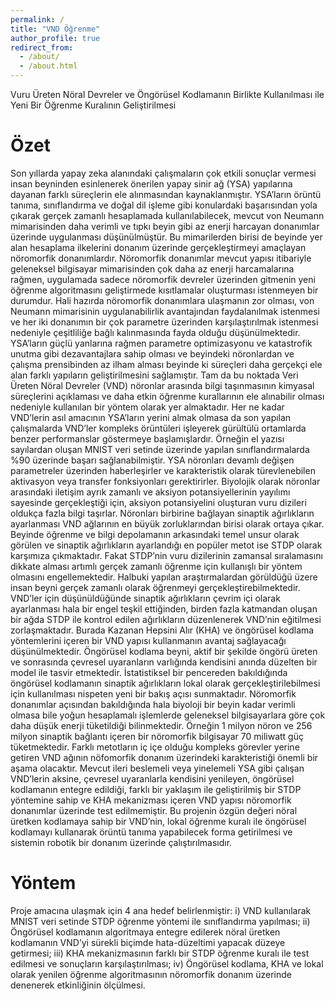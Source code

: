 ```yaml
---
permalink: /
title: "VND Öğrenme"
author_profile: true
redirect_from: 
  - /about/
  - /about.html
---
```


Vuru Üreten Nöral Devreler ve Öngörüsel Kodlamanın Birlikte Kullanılması ile Yeni Bir Öğrenme Kuralının Geliştirilmesi

Özet
======
Son yıllarda yapay zeka alanındaki çalışmaların çok etkili sonuçlar vermesi insan beyninden esinlenerek
önerilen yapay sinir ağ (YSA) yapılarına dayanan farklı süreçlerin ele alınmasından kaynaklanmıştır. YSA’ların örüntü
tanıma, sınıflandırma ve doğal dil işleme gibi konulardaki başarısından yola çıkarak gerçek zamanlı hesaplamada
kullanılabilecek, mevcut von Neumann mimarisinden daha verimli ve tıpkı beyin gibi az enerji harcayan donanımlar
üzerinde uygulanması düşünülmüştür. Bu mimarilerden birisi de beyinde yer alan hesaplama ilkelerini donanım üzerinde
gerçekleştirmeyi amaçlayan nöromorfik donanımlardır. Nöromorfik donanımlar mevcut yapısı itibariyle geleneksel
bilgisayar mimarisinden çok daha az enerji harcamalarına rağmen, uygulamada sadece nöromorfik devreler üzerinden
gitmenin yeni öğrenme algoritmasını geliştirmede kısıtlamalar oluşturması istenmeyen bir durumdur. Hali hazırda
nöromorfik donanımlara ulaşmanın zor olması, von Neumann mimarisinin uygulanabilirlik avantajından faydalanılmak
istenmesi ve her iki donanımın bir çok parametre üzerinden karşılaştırılmak istenmesi nedeniyle çeşitliliğe bağlı
kalınmasında fayda olduğu düşünülmektedir.
YSA’ların güçlü yanlarına rağmen parametre optimizasyonu ve katastrofik unutma gibi dezavantajlara sahip olması ve
beyindeki nöronlardan ve çalışma prensibinden az ilham alması beyinde ki süreçleri daha gerçekçi ele alan farklı yapıların
geliştirilmesini sağlamıştır. Tam da bu noktada Veri Üreten Nöral Devreler (VND) nöronlar arasında bilgi taşınmasının
kimyasal süreçlerini açıklaması ve daha etkin öğrenme kurallarının ele alınabilir olması nedeniyle kullanılan bir yöntem
olarak yer almaktadır. Her ne kadar VND’lerin asıl amacının YSA’ların yerini almak olmasa da son yapılan çalışmalarda
VND’ler kompleks örüntüleri işleyerek gürültülü ortamlarda benzer performanslar göstermeye başlamışlardır. Örneğin el
yazısı sayılardan oluşan MNIST veri setinde üzerinde yapılan sınıflandırmalarda %90 üzerinde başarı sağlanabilmiştir.
YSA nöronları devamlı değişen parametreler üzerinden haberleşirler ve karakteristik olarak türevlenebilen aktivasyon
veya transfer fonksiyonları gerektirirler. Biyolojik olarak nöronlar arasındaki iletişim ayrık zamanlı ve aksiyon
potansiyellerinin yayılımı sayesinde gerçekleştiği için, aksiyon potansiyelini oluşturan vuru dizileri oldukça fazla bilgi
taşırlar. Nöronları birbirine bağlayan sinaptik ağırlıkların ayarlanması VND ağlarının en büyük zorluklarından birisi olarak
ortaya çıkar. Beyinde öğrenme ve bilgi depolamanın arkasındaki temel unsur olarak görülen ve sinaptik ağırlıkların
ayarlandığı en popüler metot ise STDP olarak karşımıza çıkmaktadır. Fakat STDP’nin vuru dizilerinin zamansal
sıralamasını dikkate alması artımlı gerçek zamanlı öğrenme için kullanışlı bir yöntem olmasını engellemektedir. Halbuki
yapılan araştırmalardan görüldüğü üzere insan beyni gerçek zamanlı olarak öğrenmeyi gerçekleştirebilmektedir. VND’ler
için düşünüldüğünde sinaptik ağırlıkların çevrim içi olarak ayarlanması hala bir engel teşkil ettiğinden, birden fazla
katmandan oluşan bir ağda STDP ile kontrol edilen ağırlıkların düzenlenerek VND’nin eğitilmesi zorlaşmaktadır. Burada
Kazanan Hepsini Alır (KHA) ve öngörüsel kodlama yöntemlerini içeren bir VND yapısı kullanmanın avantaj sağlayacağı
düşünülmektedir. Öngörüsel kodlama beyni, aktif bir şekilde öngörü üreten ve sonrasında çevresel uyaranların varlığında
kendisini anında düzelten bir model ile tasvir etmektedir. İstatistiksel bir pencereden bakıldığında öngörüsel kodlamanın
sinaptik ağırlıkların lokal olarak gerçekleştirilebilmesi için kullanılması nispeten yeni bir bakış açısı sunmaktadır.
Nöromorfik donanımlar açısından bakıldığında hala biyoloji bir beyin kadar verimli olmasa bile yoğun hesaplamalı
işlemlerde geleneksel bilgisayarlara göre çok daha düşük enerji tüketildiği bilinmektedir. Örneğin 1 milyon nöron ve 256
milyon sinaptik bağlantı içeren bir nöromorfik bilgisayar 70 miliwatt güç tüketmektedir. Farklı metotların iç içe olduğu
kompleks görevler yerine getiren VND ağının nöfomorfik donanım üzerindeki karakteristiği önemli bir aşama olacaktır.
Mevcut ileri beslemeli veya yinelemeli YSA gibi çalışan VND’lerin aksine, çevresel uyaranlarla kendisini yenileyen,
öngörüsel kodlamanın entegre edildiği, farklı bir yaklaşım ile geliştirilmiş bir STDP yöntemine sahip ve KHA mekanizması
içeren VND yapısı nöromorfik donanımlar üzerinde test edilmemiştir. Bu projenin özgün değeri nöral üretken kodlamaya
sahip bir VND’nin, lokal öğrenme kuralı ile öngörüsel kodlamayı kullanarak örüntü tanıma yapabilecek forma
getirilmesi ve sistemin robotik bir donanım üzerinde çalıştırılmasıdır.

Yöntem
======
Proje amacına ulaşmak için 4 ana hedef belirlenmiştir: i) VND kullanılarak MNIST veri setinde STDP öğrenme
yöntemi ile sınıflandırma yapılması; ii) Öngörüsel kodlamanın algoritmaya entegre edilerek nöral üretken kodlamanın
VND’yi sürekli biçimde hata-düzeltimi yapacak düzeye getirmesi; iii) KHA mekanizmasının farklı bir STDP öğrenme kuralı
ile test edilmesi ve sonuçların karşılaştırılması; iv) Öngörüsel kodlama, KHA ve lokal olarak yenilen öğrenme
algoritmasının nöromorfik donanım üzerinde denenerek etkinliğinin ölçülmesi.